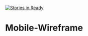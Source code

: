 [![Stories in Ready](https://badge.waffle.io/GRIT305-Team-Binary/Mobile-Wireframe.png?label=ready&title=Ready)](https://waffle.io/GRIT305-Team-Binary/Mobile-Wireframe)
# Mobile-Wireframe